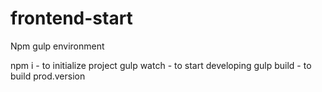 # frontend-start
Npm gulp environment

npm i - to initialize project
gulp watch - to start developing
gulp build - to build prod.version
